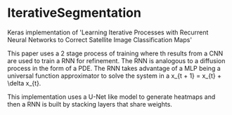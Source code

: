 # IterativeSegmentation
Keras  implementation of 'Learning Iterative Processes with Recurrent Neural Networks to Correct Satellite Image Classification Maps'

This paper uses a 2 stage process of training where th results from a CNN are used to train a RNN for refinement. The RNN is analogous to a diffusion process in the form of a PDE. The RNN takes advantage of a MLP being a universal function approximator to solve the system in a x_{t + 1} = x_{t} + \delta x_{t}.

This implementation uses a U-Net like model to generate heatmaps and then a RNN is built by stacking layers that share weights.
